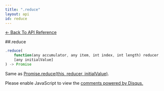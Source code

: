 ```yaml
---
title: ".reduce"
layout: api
id: reduce
---
```


[← Back To API Reference](/docs/api-reference.html)
<div class="api-code-section"><markdown>
##.reduce

```js
.reduce(
    function(any accumulator, any item, int index, int length) reducer,
    [any initialValue]
) -> Promise
```

Same as [Promise.reduce(this, reducer, initialValue)](.).
</markdown></div>

<div id="disqus_thread"></div>
<script type="text/javascript">
    var disqus_title = ".reduce";
    var disqus_shortname = "bluebirdjs";
    var disqus_identifier = "disqus-id-reduce";
    
    (function() {
        var dsq = document.createElement("script"); dsq.type = "text/javascript"; dsq.async = true;
        dsq.src = "//" + disqus_shortname + ".disqus.com/embed.js";
        (document.getElementsByTagName("head")[0] || document.getElementsByTagName("body")[0]).appendChild(dsq);
    })();
</script>
<noscript>Please enable JavaScript to view the <a href="https://disqus.com/?ref_noscript" rel="nofollow">comments powered by Disqus.</a></noscript>
